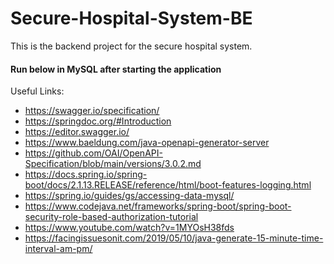 # Secure-Hospital-System-BE
This is the backend project for the secure hospital system.

#### Run below in MySQL after starting the application

Useful Links:
- https://swagger.io/specification/
- https://springdoc.org/#Introduction
- https://editor.swagger.io/
- https://www.baeldung.com/java-openapi-generator-server
- https://github.com/OAI/OpenAPI-Specification/blob/main/versions/3.0.2.md
- https://docs.spring.io/spring-boot/docs/2.1.13.RELEASE/reference/html/boot-features-logging.html
- https://spring.io/guides/gs/accessing-data-mysql/
- https://www.codejava.net/frameworks/spring-boot/spring-boot-security-role-based-authorization-tutorial
- https://www.youtube.com/watch?v=1MYOsH38fds
- https://facingissuesonit.com/2019/05/10/java-generate-15-minute-time-interval-am-pm/
